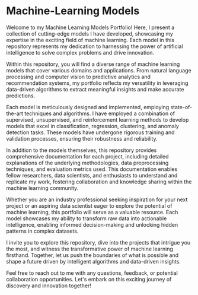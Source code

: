 # Machine-Learning Models


Welcome to my Machine Learning Models Portfolio! Here, I present a collection of cutting-edge models I have developed, showcasing my expertise in the exciting field of machine learning. Each model in this repository represents my dedication to harnessing the power of artificial intelligence to solve complex problems and drive innovation.

Within this repository, you will find a diverse range of machine learning models that cover various domains and applications. From natural language processing and computer vision to predictive analytics and recommendation systems, my portfolio reflects my versatility in leveraging data-driven algorithms to extract meaningful insights and make accurate predictions.

Each model is meticulously designed and implemented, employing state-of-the-art techniques and algorithms. I have employed a combination of supervised, unsupervised, and reinforcement learning methods to develop models that excel in classification, regression, clustering, and anomaly detection tasks. These models have undergone rigorous training and validation processes, ensuring their robustness and reliability.

In addition to the models themselves, this repository provides comprehensive documentation for each project, including detailed explanations of the underlying methodologies, data preprocessing techniques, and evaluation metrics used. This documentation enables fellow researchers, data scientists, and enthusiasts to understand and replicate my work, fostering collaboration and knowledge sharing within the machine learning community.

Whether you are an industry professional seeking inspiration for your next project or an aspiring data scientist eager to explore the potential of machine learning, this portfolio will serve as a valuable resource. Each model showcases my ability to transform raw data into actionable intelligence, enabling informed decision-making and unlocking hidden patterns in complex datasets.

I invite you to explore this repository, dive into the projects that intrigue you the most, and witness the transformative power of machine learning firsthand. Together, let us push the boundaries of what is possible and shape a future driven by intelligent algorithms and data-driven insights.

Feel free to reach out to me with any questions, feedback, or potential collaboration opportunities. Let's embark on this exciting journey of discovery and innovation together!


